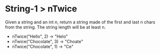 # String-1 > nTwice

Given a string and an int n, return a string made of the first and last n chars from the string. The string length will be at least n.

- nTwice("Hello", 2) → "Helo"
- nTwice("Chocolate", 3) → "Choate"
- nTwice("Chocolate", 1) → "Ce"